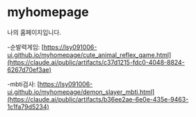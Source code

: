 # myhomepage
나의 홈페이지입니다.

 -순발력게임: 
[https://lsy091006-ui.github.io/myhomepage/cute_animal_reflex_game.html](https://claude.ai/public/artifacts/c37d1215-fdc0-4048-8824-6267d70ef3ae)

-mbti검사:
[https://lsy091006-ui.github.io/myhomepage/demon_slayer_mbti.html](https://claude.ai/public/artifacts/b36ee2ae-6e0e-435e-9463-1c1fa79d5234)
